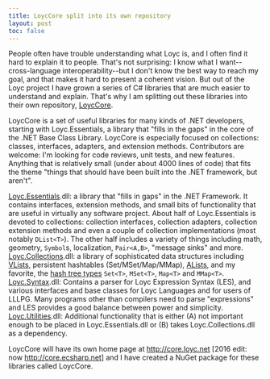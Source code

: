 ```yaml
---
title: LoycCore split into its own repository
layout: post
toc: false
---
```

People often have trouble understanding what Loyc is, and I often find it hard to explain it to people. That's not surprising: I know what I want--cross-language interoperability--but I don't know the best way to reach my goal, and that makes it hard to present a coherent vision. But out of the Loyc project I have grown a series of C# libraries that are much easier to understand and explain. That's why I am splitting out these libraries into their own repository, [LoycCore](https://github.com/qwertie/LoycCore).

LoycCore is a set of useful libraries for many kinds of .NET developers, starting with Loyc.Essentials, a library that "fills in the gaps" in the core of the .NET Base Class Library. LoycCore is especially focused on collections: classes, interfaces, adapters, and extension methods. Contributors are welcome: I'm looking for code reviews, unit tests, and new features. Anything that is relatively small (under about 4000 lines of code) that fits the theme "things that should have been built into the .NET framework, but aren't".

[Loyc.Essentials](https://github.com/qwertie/LoycCore/wiki/Loyc.Essentials).dll: a library that "fills in gaps" in the .NET Framework. It contains interfaces, extension methods, and small bits of functionality that are useful in virtually any software project. About half of Loyc.Essentials is devoted to collections: collection interfaces, collection adapters, collection extension methods and even a couple of collection implementations (most notably `DList<T>`). The other half includes a variety of things including math, geometry, `Symbol`s, localization, `Pair<A,B>`, "message sinks" and more.
[Loyc.Collections](https://github.com/qwertie/LoycCore/wiki/Loyc.Collections).dll: a library of sophisticated data structures including [VLists](http://www.codeproject.com/Articles/26171/VList-data-structures-in-C), persistent hashtables (Set/MSet/Map/MMap), [ALists](http://www.codeproject.com/Articles/568095/The-List-Trifecta-Part-1), and my favorite, the [hash tree types](https://github.com/qwertie/LoycCore/tree/master/Loyc.Collections/Sets) `Set<T>`, `MSet<T>`, `Map<T>` and `MMap<T>`.
[Loyc.Syntax](https://github.com/qwertie/LoycCore/wiki/Loyc.Syntax).dll: Contains a parser for Loyc Expression Syntax (LES), and various interfaces and base classes for Loyc Languages and for users of LLLPG. Many programs other than compilers need to parse "expressions" and LES provides a good balance between power and simplicity.
[Loyc.Utilities](https://github.com/qwertie/LoycCore/wiki/Loyc.Utilities).dll: Additional functionality that is either (A) not important enough to be placed in Loyc.Essentials.dll or (B) takes Loyc.Collections.dll as a dependency.

LoycCore will have its own home page at http://core.loyc.net [2016 edit: now http://core.ecsharp.net] and I have created a NuGet package for these libraries called LoycCore.
